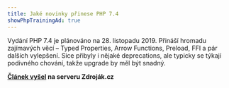 ```yaml
---
title: Jaké novinky přinese PHP 7.4
showPhpTrainingAd: true
---
```


Vydání PHP 7.4 je plánováno na 28. listopadu 2019. Přináší hromadu zajímavých věcí – Typed Properties, Arrow Functions, Preload, FFI a pár dalších vylepšení. Sice přibyly i nějaké deprecations, ale typicky se týkají podivného chování, takže upgrade by měl být snadný.

**[Článek vyšel](https://www.zdrojak.cz/clanky/jake-novinky-prinese-php-7-4/) na serveru Zdroják.cz**
